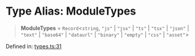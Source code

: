 <!-- prettier-ignore-start -->
# Type Alias: ModuleTypes

> **ModuleTypes** = `Record`\<`string`, `"js"` \| `"jsx"` \| `"ts"` \| `"tsx"` \| `"json"` \| `"text"` \| `"base64"` \| `"dataurl"` \| `"binary"` \| `"empty"` \| `"css"` \| `"asset"`\>

Defined in: [types.ts:31](https://github.com/rolldown/tsdown/blob/b2453d085741771a389c70fb326a0e04a8352056/src/options/types.ts#L31)

<!-- prettier-ignore-end -->
